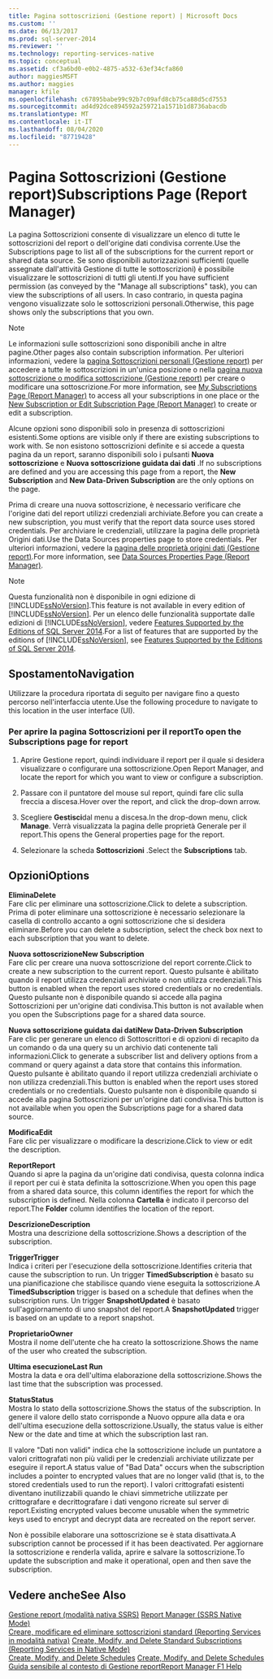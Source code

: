 ```yaml
---
title: Pagina sottoscrizioni (Gestione report) | Microsoft Docs
ms.custom: ''
ms.date: 06/13/2017
ms.prod: sql-server-2014
ms.reviewer: ''
ms.technology: reporting-services-native
ms.topic: conceptual
ms.assetid: cf3a6bd0-e0b2-4875-a532-63ef34cfa860
author: maggiesMSFT
ms.author: maggies
manager: kfile
ms.openlocfilehash: c67895babe99c92b7c09afd8cb75ca88d5cd7553
ms.sourcegitcommit: ad4d92dce894592a259721a1571b1d8736abacdb
ms.translationtype: MT
ms.contentlocale: it-IT
ms.lasthandoff: 08/04/2020
ms.locfileid: "87719428"
---
```

# <a name="subscriptions-page-report-manager"></a><span data-ttu-id="ac5d3-102">Pagina Sottoscrizioni (Gestione report)</span><span class="sxs-lookup"><span data-stu-id="ac5d3-102">Subscriptions Page (Report Manager)</span></span>
  <span data-ttu-id="ac5d3-103">La pagina Sottoscrizioni consente di visualizzare un elenco di tutte le sottoscrizioni del report o dell'origine dati condivisa corrente.</span><span class="sxs-lookup"><span data-stu-id="ac5d3-103">Use the Subscriptions page to list all of the subscriptions for the current report or shared data source.</span></span> <span data-ttu-id="ac5d3-104">Se sono disponibili autorizzazioni sufficienti (quelle assegnate dall'attività Gestione di tutte le sottoscrizioni) è possibile visualizzare le sottoscrizioni di tutti gli utenti.</span><span class="sxs-lookup"><span data-stu-id="ac5d3-104">If you have sufficient permission (as conveyed by the "Manage all subscriptions" task), you can view the subscriptions of all users.</span></span> <span data-ttu-id="ac5d3-105">In caso contrario, in questa pagina vengono visualizzate solo le sottoscrizioni personali.</span><span class="sxs-lookup"><span data-stu-id="ac5d3-105">Otherwise, this page shows only the subscriptions that you own.</span></span>  
  
> [!NOTE]  
>  <span data-ttu-id="ac5d3-106">Le informazioni sulle sottoscrizioni sono disponibili anche in altre pagine.</span><span class="sxs-lookup"><span data-stu-id="ac5d3-106">Other pages also contain subscription information.</span></span> <span data-ttu-id="ac5d3-107">Per ulteriori informazioni, vedere la [pagina Sottoscrizioni personali &#40;Gestione report&#41;](../../2014/reporting-services/my-subscriptions-page-report-manager.md) per accedere a tutte le sottoscrizioni in un'unica posizione o nella [pagina nuova sottoscrizione o modifica sottoscrizione &#40;Gestione report&#41;](../../2014/reporting-services/new-subscription-or-edit-subscription-page-report-manager.md) per creare o modificare una sottoscrizione.</span><span class="sxs-lookup"><span data-stu-id="ac5d3-107">For more information, see [My Subscriptions Page &#40;Report Manager&#41;](../../2014/reporting-services/my-subscriptions-page-report-manager.md) to access all your subscriptions in one place or the [New Subscription or Edit Subscription Page &#40;Report Manager&#41;](../../2014/reporting-services/new-subscription-or-edit-subscription-page-report-manager.md) to create or edit a subscription.</span></span>  
  
 <span data-ttu-id="ac5d3-108">Alcune opzioni sono disponibili solo in presenza di sottoscrizioni esistenti.</span><span class="sxs-lookup"><span data-stu-id="ac5d3-108">Some options are visible only if there are existing subscriptions to work with.</span></span> <span data-ttu-id="ac5d3-109">Se non esistono sottoscrizioni definite e si accede a questa pagina da un report, saranno disponibili solo i pulsanti **Nuova sottoscrizione** e **Nuova sottoscrizione guidata dai dati** .</span><span class="sxs-lookup"><span data-stu-id="ac5d3-109">If no subscriptions are defined and you are accessing this page from a report, the **New Subscription** and **New Data-Driven Subscription** are the only options on the page.</span></span>  
  
 <span data-ttu-id="ac5d3-110">Prima di creare una nuova sottoscrizione, è necessario verificare che l'origine dati del report utilizzi credenziali archiviate.</span><span class="sxs-lookup"><span data-stu-id="ac5d3-110">Before you can create a new subscription, you must verify that the report data source uses stored credentials.</span></span> <span data-ttu-id="ac5d3-111">Per archiviare le credenziali, utilizzare la pagina delle proprietà Origini dati.</span><span class="sxs-lookup"><span data-stu-id="ac5d3-111">Use the Data Sources properties page to store credentials.</span></span> <span data-ttu-id="ac5d3-112">Per ulteriori informazioni, vedere la [pagina delle proprietà origini dati &#40;Gestione report&#41;](../../2014/reporting-services/data-sources-properties-page-report-manager.md).</span><span class="sxs-lookup"><span data-stu-id="ac5d3-112">For more information, see [Data Sources Properties Page &#40;Report Manager&#41;](../../2014/reporting-services/data-sources-properties-page-report-manager.md).</span></span>  
  
> [!NOTE]  
>  <span data-ttu-id="ac5d3-113">Questa funzionalità non è disponibile in ogni edizione di [!INCLUDE[ssNoVersion](../includes/ssnoversion-md.md)].</span><span class="sxs-lookup"><span data-stu-id="ac5d3-113">This feature is not available in every edition of [!INCLUDE[ssNoVersion](../includes/ssnoversion-md.md)].</span></span> <span data-ttu-id="ac5d3-114">Per un elenco delle funzionalità supportate dalle edizioni di [!INCLUDE[ssNoVersion](../includes/ssnoversion-md.md)], vedere [Features Supported by the Editions of SQL Server 2014](../../2014/getting-started/features-supported-by-the-editions-of-sql-server-2014.md).</span><span class="sxs-lookup"><span data-stu-id="ac5d3-114">For a list of features that are supported by the editions of [!INCLUDE[ssNoVersion](../includes/ssnoversion-md.md)], see [Features Supported by the Editions of SQL Server 2014](../../2014/getting-started/features-supported-by-the-editions-of-sql-server-2014.md).</span></span>  
  
## <a name="navigation"></a><span data-ttu-id="ac5d3-115">Spostamento</span><span class="sxs-lookup"><span data-stu-id="ac5d3-115">Navigation</span></span>  
 <span data-ttu-id="ac5d3-116">Utilizzare la procedura riportata di seguito per navigare fino a questo percorso nell'interfaccia utente.</span><span class="sxs-lookup"><span data-stu-id="ac5d3-116">Use the following procedure to navigate to this location in the user interface (UI).</span></span>  
  
### <a name="to-open-the-subscriptions-page-for-report"></a><span data-ttu-id="ac5d3-117">Per aprire la pagina Sottoscrizioni per il report</span><span class="sxs-lookup"><span data-stu-id="ac5d3-117">To open the Subscriptions page for report</span></span>  
  
1.  <span data-ttu-id="ac5d3-118">Aprire Gestione report, quindi individuare il report per il quale si desidera visualizzare o configurare una sottoscrizione.</span><span class="sxs-lookup"><span data-stu-id="ac5d3-118">Open Report Manager, and locate the report for which you want to view or configure a subscription.</span></span>  
  
2.  <span data-ttu-id="ac5d3-119">Passare con il puntatore del mouse sul report, quindi fare clic sulla freccia a discesa.</span><span class="sxs-lookup"><span data-stu-id="ac5d3-119">Hover over the report, and click the drop-down arrow.</span></span>  
  
3.  <span data-ttu-id="ac5d3-120">Scegliere **Gestisci**dal menu a discesa.</span><span class="sxs-lookup"><span data-stu-id="ac5d3-120">In the drop-down menu, click **Manage**.</span></span> <span data-ttu-id="ac5d3-121">Verrà visualizzata la pagina delle proprietà Generale per il report.</span><span class="sxs-lookup"><span data-stu-id="ac5d3-121">This opens the General properties page for the report.</span></span>  
  
4.  <span data-ttu-id="ac5d3-122">Selezionare la scheda **Sottoscrizioni** .</span><span class="sxs-lookup"><span data-stu-id="ac5d3-122">Select the **Subscriptions** tab.</span></span>  
  
## <a name="options"></a><span data-ttu-id="ac5d3-123">Opzioni</span><span class="sxs-lookup"><span data-stu-id="ac5d3-123">Options</span></span>  
 <span data-ttu-id="ac5d3-124">**Elimina**</span><span class="sxs-lookup"><span data-stu-id="ac5d3-124">**Delete**</span></span>  
 <span data-ttu-id="ac5d3-125">Fare clic per eliminare una sottoscrizione.</span><span class="sxs-lookup"><span data-stu-id="ac5d3-125">Click to delete a subscription.</span></span> <span data-ttu-id="ac5d3-126">Prima di poter eliminare una sottoscrizione è necessario selezionare la casella di controllo accanto a ogni sottoscrizione che si desidera eliminare.</span><span class="sxs-lookup"><span data-stu-id="ac5d3-126">Before you can delete a subscription, select the check box next to each subscription that you want to delete.</span></span>  
  
 <span data-ttu-id="ac5d3-127">**Nuova sottoscrizione**</span><span class="sxs-lookup"><span data-stu-id="ac5d3-127">**New Subscription**</span></span>  
 <span data-ttu-id="ac5d3-128">Fare clic per creare una nuova sottoscrizione del report corrente.</span><span class="sxs-lookup"><span data-stu-id="ac5d3-128">Click to create a new subscription to the current report.</span></span> <span data-ttu-id="ac5d3-129">Questo pulsante è abilitato quando il report utilizza credenziali archiviate o non utilizza credenziali.</span><span class="sxs-lookup"><span data-stu-id="ac5d3-129">This button is enabled when the report uses stored credentials or no credentials.</span></span> <span data-ttu-id="ac5d3-130">Questo pulsante non è disponibile quando si accede alla pagina Sottoscrizioni per un'origine dati condivisa.</span><span class="sxs-lookup"><span data-stu-id="ac5d3-130">This button is not available when you open the Subscriptions page for a shared data source.</span></span>  
  
 <span data-ttu-id="ac5d3-131">**Nuova sottoscrizione guidata dai dati**</span><span class="sxs-lookup"><span data-stu-id="ac5d3-131">**New Data-Driven Subscription**</span></span>  
 <span data-ttu-id="ac5d3-132">Fare clic per generare un elenco di Sottoscrittori e di opzioni di recapito da un comando o da una query su un archivio dati contenente tali informazioni.</span><span class="sxs-lookup"><span data-stu-id="ac5d3-132">Click to generate a subscriber list and delivery options from a command or query against a data store that contains this information.</span></span> <span data-ttu-id="ac5d3-133">Questo pulsante è abilitato quando il report utilizza credenziali archiviate o non utilizza credenziali.</span><span class="sxs-lookup"><span data-stu-id="ac5d3-133">This button is enabled when the report uses stored credentials or no credentials.</span></span> <span data-ttu-id="ac5d3-134">Questo pulsante non è disponibile quando si accede alla pagina Sottoscrizioni per un'origine dati condivisa.</span><span class="sxs-lookup"><span data-stu-id="ac5d3-134">This button is not available when you open the Subscriptions page for a shared data source.</span></span>  
  
 <span data-ttu-id="ac5d3-135">**Modifica**</span><span class="sxs-lookup"><span data-stu-id="ac5d3-135">**Edit**</span></span>  
 <span data-ttu-id="ac5d3-136">Fare clic per visualizzare o modificare la descrizione.</span><span class="sxs-lookup"><span data-stu-id="ac5d3-136">Click to view or edit the description.</span></span>  
  
 <span data-ttu-id="ac5d3-137">**Report**</span><span class="sxs-lookup"><span data-stu-id="ac5d3-137">**Report**</span></span>  
 <span data-ttu-id="ac5d3-138">Quando si apre la pagina da un'origine dati condivisa, questa colonna indica il report per cui è stata definita la sottoscrizione.</span><span class="sxs-lookup"><span data-stu-id="ac5d3-138">When you open this page from a shared data source, this column identifies the report for which the subscription is defined.</span></span> <span data-ttu-id="ac5d3-139">Nella colonna **Cartella** è indicato il percorso del report.</span><span class="sxs-lookup"><span data-stu-id="ac5d3-139">The **Folder** column identifies the location of the report.</span></span>  
  
 <span data-ttu-id="ac5d3-140">**Descrizione**</span><span class="sxs-lookup"><span data-stu-id="ac5d3-140">**Description**</span></span>  
 <span data-ttu-id="ac5d3-141">Mostra una descrizione della sottoscrizione.</span><span class="sxs-lookup"><span data-stu-id="ac5d3-141">Shows a description of the subscription.</span></span>  
  
 <span data-ttu-id="ac5d3-142">**Trigger**</span><span class="sxs-lookup"><span data-stu-id="ac5d3-142">**Trigger**</span></span>  
 <span data-ttu-id="ac5d3-143">Indica i criteri per l'esecuzione della sottoscrizione.</span><span class="sxs-lookup"><span data-stu-id="ac5d3-143">Identifies criteria that cause the subscription to run.</span></span> <span data-ttu-id="ac5d3-144">Un trigger **TimedSubscription** è basato su una pianificazione che stabilisce quando viene eseguita la sottoscrizione.</span><span class="sxs-lookup"><span data-stu-id="ac5d3-144">A **TimedSubscription** trigger is based on a schedule that defines when the subscription runs.</span></span> <span data-ttu-id="ac5d3-145">Un trigger **SnapshotUpdated** è basato sull'aggiornamento di uno snapshot del report.</span><span class="sxs-lookup"><span data-stu-id="ac5d3-145">A **SnapshotUpdated** trigger is based on an update to a report snapshot.</span></span>  
  
 <span data-ttu-id="ac5d3-146">**Proprietario**</span><span class="sxs-lookup"><span data-stu-id="ac5d3-146">**Owner**</span></span>  
 <span data-ttu-id="ac5d3-147">Mostra il nome dell'utente che ha creato la sottoscrizione.</span><span class="sxs-lookup"><span data-stu-id="ac5d3-147">Shows the name of the user who created the subscription.</span></span>  
  
 <span data-ttu-id="ac5d3-148">**Ultima esecuzione**</span><span class="sxs-lookup"><span data-stu-id="ac5d3-148">**Last Run**</span></span>  
 <span data-ttu-id="ac5d3-149">Mostra la data e ora dell'ultima elaborazione della sottoscrizione.</span><span class="sxs-lookup"><span data-stu-id="ac5d3-149">Shows the last time that the subscription was processed.</span></span>  
  
 <span data-ttu-id="ac5d3-150">**Status**</span><span class="sxs-lookup"><span data-stu-id="ac5d3-150">**Status**</span></span>  
 <span data-ttu-id="ac5d3-151">Mostra lo stato della sottoscrizione.</span><span class="sxs-lookup"><span data-stu-id="ac5d3-151">Shows the status of the subscription.</span></span> <span data-ttu-id="ac5d3-152">In genere il valore dello stato corrisponde a Nuovo oppure alla data e ora dell'ultima esecuzione della sottoscrizione.</span><span class="sxs-lookup"><span data-stu-id="ac5d3-152">Usually, the status value is either New or the date and time at which the subscription last ran.</span></span>  
  
 <span data-ttu-id="ac5d3-153">Il valore "Dati non validi" indica che la sottoscrizione include un puntatore a valori crittografati non più validi per le credenziali archiviate utilizzate per eseguire il report.</span><span class="sxs-lookup"><span data-stu-id="ac5d3-153">A status value of "Bad Data" occurs when the subscription includes a pointer to encrypted values that are no longer valid (that is, to the stored credentials used to run the report).</span></span> <span data-ttu-id="ac5d3-154">I valori crittografati esistenti diventano inutilizzabili quando le chiavi simmetriche utilizzate per crittografare e decrittografare i dati vengono ricreate sul server di report.</span><span class="sxs-lookup"><span data-stu-id="ac5d3-154">Existing encrypted values become unusable when the symmetric keys used to encrypt and decrypt data are recreated on the report server.</span></span>  
  
 <span data-ttu-id="ac5d3-155">Non è possibile elaborare una sottoscrizione se è stata disattivata.</span><span class="sxs-lookup"><span data-stu-id="ac5d3-155">A subscription cannot be processed if it has been deactivated.</span></span> <span data-ttu-id="ac5d3-156">Per aggiornare la sottoscrizione e renderla valida, aprire e salvare la sottoscrizione.</span><span class="sxs-lookup"><span data-stu-id="ac5d3-156">To update the subscription and make it operational, open and then save the subscription.</span></span>  
  
## <a name="see-also"></a><span data-ttu-id="ac5d3-157">Vedere anche</span><span class="sxs-lookup"><span data-stu-id="ac5d3-157">See Also</span></span>  
 <span data-ttu-id="ac5d3-158">[Gestione report &#40;modalità nativa SSRS&#41;](../../2014/reporting-services/report-manager-ssrs-native-mode.md) </span><span class="sxs-lookup"><span data-stu-id="ac5d3-158">[Report Manager  &#40;SSRS Native Mode&#41;](../../2014/reporting-services/report-manager-ssrs-native-mode.md) </span></span>  
 <span data-ttu-id="ac5d3-159">[Creare, modificare ed eliminare sottoscrizioni standard &#40;Reporting Services in modalità nativa&#41;](subscriptions/create-and-manage-subscriptions-for-native-mode-report-servers.md) </span><span class="sxs-lookup"><span data-stu-id="ac5d3-159">[Create, Modify, and Delete Standard Subscriptions &#40;Reporting Services in Native Mode&#41;](subscriptions/create-and-manage-subscriptions-for-native-mode-report-servers.md) </span></span>  
 <span data-ttu-id="ac5d3-160">[Create, Modify, and Delete Schedules](subscriptions/create-modify-and-delete-schedules.md) </span><span class="sxs-lookup"><span data-stu-id="ac5d3-160">[Create, Modify, and Delete Schedules](subscriptions/create-modify-and-delete-schedules.md) </span></span>  
 [<span data-ttu-id="ac5d3-161">Guida sensibile al contesto di Gestione report</span><span class="sxs-lookup"><span data-stu-id="ac5d3-161">Report Manager F1 Help</span></span>](../../2014/reporting-services/report-manager-f1-help.md)  
  
  
